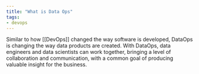 ```yaml
---
title: "What is Data Ops"
tags:
- devops
---
```

Similar to how [[DevOps]] changed the way software is developed, DataOps is changing the way data products are created. With DataOps, data engineers and data scientists can work together, bringing a level of collaboration and communication, with a common goal of producing valuable insight for the business.
